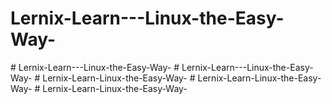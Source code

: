 # Lernix-Learn---Linux-the-Easy-Way-
#   L e r n i x - L e a r n - - - L i n u x - t h e - E a s y - W a y -  
 #   L e r n i x - L e a r n - - - L i n u x - t h e - E a s y - W a y -  
 #   L e r n i x - L e a r n - L i n u x - t h e - E a s y - W a y -  
 #   L e r n i x - L e a r n - L i n u x - t h e - E a s y - W a y -  
 #   L e r n i x - L e a r n - L i n u x - t h e - E a s y - W a y -  
 